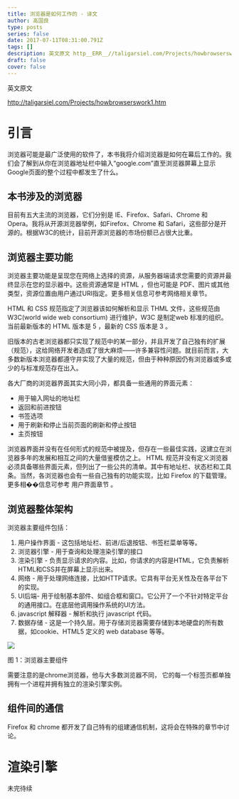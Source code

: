 ```yaml
---
title: 浏览器是如何工作的 - 译文
author: 高国良
type: posts
series: false
date: 2017-07-11T08:31:00.791Z
tags: []
description: 英文原文 http__ERR__//taligarsiel.com/Projects/howbrowserswork1.htm 引言 浏览器可能是最广泛使用的软件了，本书我将介绍浏览器是如何在幕后工作的。我们会了解到从你在浏览器地址栏中输入“google.com”直至浏览器屏幕上显示Google页面的整个过程中
draft: false 
cover: false
---
```


英文原文

http://taligarsiel.com/Projects/howbrowserswork1.htm

# 引言

浏览器可能是最广泛使用的软件了，本书我将介绍浏览器是如何在幕后工作的。我们会了解到从你在浏览器地址栏中输入&ldquo;google.com&rdquo;直至浏览器屏幕上显示Google页面的整个过程中都发生了什么。

## 本书涉及的浏览器

目前有五大主流的浏览器，它们分别是 IE、Firefox、Safari、Chrome 和 Opera。我将从开源浏览器举例，如Firefox、Chrome 和 Safari，这些部分是开源的。根据W3C的统计，目前开源浏览器的市场份额已占很大比重。

## 浏览器主要功能

浏览器主要功能是呈现您在网络上选择的资源，从服务器端请求您需要的资源并最终显示在您的显示器中。这些资源通常是 HTML ，但也可能是 PDF、图片或其他类型，资源位置由用户通过URI指定。更多相关信息可参考网络相关章节。

HTML 和 CSS 规范指定了浏览器该如何解析和显示 THML 文件，这些规范由 W3C(world wide web consortium) 进行维护，W3C 是制定web 标准的组织。当前最新版本的 HTML 版本是 5 ，最新的 CSS 版本是 3 。

旧版本的古老浏览器都只实现了规范中的某一部分，并且开发了自己独有的扩展（规范），这给网络开发者造成了很大麻烦&mdash;&mdash;许多兼容性问题。就目前而言，大多数新版本浏览器都遵守并实现了大量的规范，但由于种种原因仍有浏览器或多或少的与标准规范存在出入。

各大厂商的浏览器界面其实大同小异，都具备一些通用的界面元素：

* 用于输入网址的地址栏
* 返回和前进按钮
* 书签选项
* 用于刷新和停止当前页面的刷新和停止按钮
* 主页按钮

浏览器界面并没有在任何形式的规范中被提及，但存在一些最佳实践，这建立在浏览器多年的发展和相互之间的大量借鉴模仿之上。 HTML 规范并没有定义浏览器必须具备哪些界面元素，但列出了一些公共的清单。其中有地址栏、状态栏和工具条。当然，各浏览器也会有一些自己独有的功能实现，比如 Firefox 的下载管理。更多相��信息可参考 用户界面章节 。

## 浏览器整体架构

浏览器主要组件包括：

1. 用户操作界面 - 这包括地址栏、前进/后退按钮、书签栏菜单等等。
2. 浏览器引擎 - 用于查询和处理渲染引擎的接口
3. 渲染引擎 - 负责显示请求的内容。比如，你请求的内容是HTML，它负责解析HTML和CSS并在屏幕上显示出来。
4. 网络 - 用于处理网络连接，比如HTTP请求。它具有平台无关性及在各平台下的实现。
5. UI后端- 用于绘制基本部件、如组合框和窗口。它公开了一个不针对特定平台的通用接口。在底层他调用操作系统的UI方法。
6. javascript 解释器 - 解析和执行 javascript 代码。
7. 数据存储 - 这是一个持久层。用于存储浏览器需要存储到本地硬盘的所有数据，如cookie、HTML5 定义的 web database 等等。

![](634103-20151122224614874-165784236.png)

图 1：浏览器主要组件

需要注意的是chrome浏览器，他与大多数浏览器不同， 它的每一个标签页都单独拥有一个进程并拥有独立的渲染引擎实例。

## 组件间的通信

Firefox 和 chrome 都开发了自己特有的组建通信机制，这将会在特殊的章节中讨论。

# 渲染引擎

未完待续
